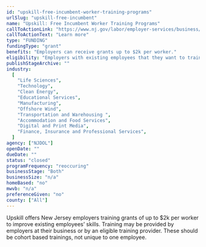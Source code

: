 ```yaml
---
id: "upskill-free-incumbent-worker-training-programs"
urlSlug: "upskill-free-incumbent"
name: "Upskill: Free Incumbent Worker Training Programs"
callToActionLink: "https://www.nj.gov/labor/employer-services/business/businessprograms.shtml?open=specialty"
callToActionText: "Learn more"
type: "FUNDING"
fundingType: "grant"
benefits: "Employers can receive grants up to $2k per worker."
eligibility: "Employers with existing employees that they want to train in a new skill. Preference given to urban centers and underserved communities. "
publishStageArchive: ""
industry:
  [
    "Life Sciences",
    "Technology",
    "Clean Energy",
    "Educational Services",
    "Manufacturing",
    "Offshore Wind",
    "Transportation and Warehousing ",
    "Accommodation and Food Services",
    "Digital and Print Media",
    "Finance, Insurance and Professional Services",
  ]
agency: ["NJDOL"]
openDate: ""
dueDate: ""
status: "closed"
programFrequency: "reoccuring"
businessStage: "Both"
businessSize: "n/a"
homeBased: "no"
mwvb: "n/a"
preferenceGiven: "no"
county: ["All"]
---
```


Upskill offers New Jersey employers training grants of up to $2k per worker to improve existing employees’ skills. Training may be provided by employers at their business or by an eligible training provider. These should be cohort based trainings, not unique to one employee.
